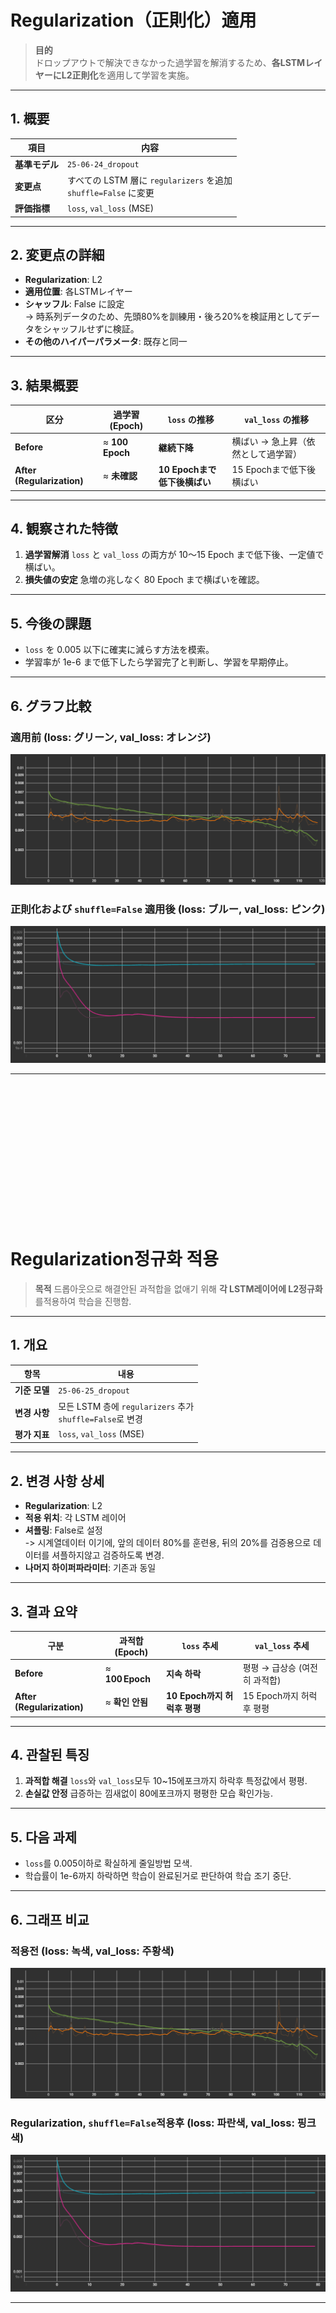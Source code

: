 # Regularization（正則化）適用

> **目的**  
> ドロップアウトで解決できなかった過学習を解消するため、**各LSTMレイヤーにL2正則化**を適用して学習を実施。

---

## 1. 概要
| 項目 | 内容 |
| ---- | ---- |
| **基準モデル** | `25-06-24_dropout` |
| **変更点** | すべての LSTM 層に `regularizers` を追加 <br> `shuffle=False` に変更 |
| **評価指標** | `loss`, `val_loss` (MSE) |

---

## 2. 変更点の詳細
* **Regularization**: L2  
* **適用位置**: 各LSTMレイヤー  
* **シャッフル**: False に設定<br>
  -> 時系列データのため、先頭80%を訓練用・後ろ20%を検証用としてデータをシャッフルせずに検証。  
* **その他のハイパーパラメータ**: 既存と同一

---

## 3. 結果概要

| 区分 | 過学習 (Epoch) | `loss` の推移 | `val_loss` の推移 |
| ---- | ------------- | ------------- | ----------------- |
| **Before** | ≈ **100 Epoch** | **継続下降** | 横ばい → 急上昇（依然として過学習） |
| **After (Regularization)** | ≈ **未確認** | **10 Epochまで低下後横ばい** | 15 Epochまで低下後横ばい |

---

## 4. 観察された特徴
1. **過学習解消**  `loss` と `val_loss` の両方が 10〜15 Epoch まで低下後、一定値で横ばい。  
2. **損失値の安定**  急増の兆しなく 80 Epoch まで横ばいを確認。  

---

## 5. 今後の課題
* `loss` を 0.005 以下に確実に減らす方法を模索。  
* 学習率が 1e-6 まで低下したら学習完了と判断し、学習を早期停止。  

---

## 6. グラフ比較

### 適用前 (loss: グリーン, val_loss: オレンジ)
![before](../images/25-06-25_dropout.png)

### 正則化および `shuffle=False` 適用後 (loss: ブルー, val_loss: ピンク)
![after](../images/25-06-26_regularization.png)

---


<br>
<br>
<br>
<br>
<br>
<br>
<br>
<br>
<br>
<br>
<br>
<br>
<br>


# Regularization정규화 적용

> **목적**
> 드롭아웃으로 해결안된 과적합을 없애기 위해 **각 LSTM레이어에 L2정규화**를적용하여 학습을 진행함. 

---

## 1. 개요
| 항목        | 내용                           |
| --------- | ---------------------------- |
| **기준 모델** | `25-06-25_dropout`         |
| **변경 사항** | 모든 LSTM 층에 `regularizers` 추가 <br> `shuffle=False`로 변경|
| **평가 지표** | `loss`, `val_loss` (MSE)     |

---

## 2. 변경 사항 상세
* **Regularization**: L2
* **적용 위치**: 각 LSTM 레이어
* **셔플링**: False로 설정<br>
-> 시계열데이터 이기에, 앞의 데이터 80%를 훈련용, 뒤의 20%를 검증용으로 데이터를 셔플하지않고 검증하도록 변경.
* **나머지 하이퍼파라미터**: 기존과 동일

---

## 3. 결과 요약

| 구분                  | 과적합(Epoch)      | `loss` 추세         | `val_loss` 추세      |
| ------------------- | --------------- | ----------------- | ------------------ |
| **Before**          | ≈ **100 Epoch**  | **지속 하락** | 평평 → 급상승 (여전히 과적합)          |
| **After (Regularization)** | ≈ **확인 안됨** | **10 Epoch까지 허럭후 평평**         | 15 Epoch까지 허럭후 평평 |

---

## 4. 관찰된 특징
1. **과적합 해결** `loss`와 `val_loss`모두 10~15에포크까지 하락후 특정값에서 평평.
2. **손실값 안정** 급증하는 낌새없이 80에포크까지 평평한 모습 확인가능.

---

## 5. 다음 과제

* `loss`를 0.005이하로 확실하게 줄일방법 모색.
* 학습률이 1e-6까지 하락하면 학습이 완료된거로 판단하여 학습 조기 중단.
---

## 6. 그래프 비교

### 적용전 (loss: 녹색, val_loss: 주황색)
![before](../images/25-06-25_dropout.png)
### Regularization, `shuffle=False`적용후 (loss: 파란색, val\_loss: 핑크색)
![after](../images/25-06-26_regularization.png)

---